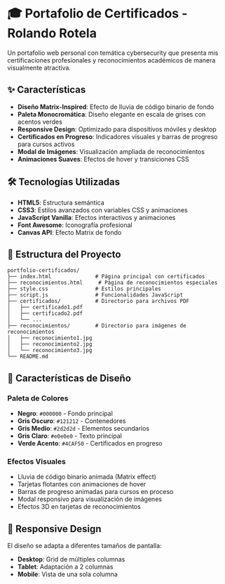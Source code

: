 # 🎓 Portafolio de Certificados - Rolando Rotela

Un portafolio web personal con temática cybersecurity que presenta mis certificaciones profesionales y reconocimientos académicos de manera visualmente atractiva.

## ✨ Características

- **Diseño Matrix-Inspired**: Efecto de lluvia de código binario de fondo
- **Paleta Monocromática**: Diseño elegante en escala de grises con acentos verdes
- **Responsive Design**: Optimizado para dispositivos móviles y desktop
- **Certificados en Progreso**: Indicadores visuales y barras de progreso para cursos activos
- **Modal de Imágenes**: Visualización ampliada de reconocimientos
- **Animaciones Suaves**: Efectos de hover y transiciones CSS

## 🛠️ Tecnologías Utilizadas

- **HTML5**: Estructura semántica
- **CSS3**: Estilos avanzados con variables CSS y animaciones
- **JavaScript Vanilla**: Efectos interactivos y animaciones
- **Font Awesome**: Iconografía profesional
- **Canvas API**: Efecto Matrix de fondo

## 📁 Estructura del Proyecto

```
portfolio-certificados/
├── index.html              # Página principal con certificados
├── reconocimientos.html     # Página de reconocimientos especiales
├── style.css               # Estilos principales
├── script.js               # Funcionalidades JavaScript
├── certificados/           # Directorio para archivos PDF
│   ├── certificado1.pdf
│   ├── certificado2.pdf
│   └── ...
├── reconocimientos/        # Directorio para imágenes de reconocimientos
│   ├── reconocimiento1.jpg
│   ├── reconocimiento2.jpg
│   └── reconocimiento3.jpg
└── README.md
```

## 🎨 Características de Diseño

### Paleta de Colores
- **Negro**: `#000000` - Fondo principal
- **Gris Oscuro**: `#121212` - Contenedores
- **Gris Medio**: `#2d2d2d` - Elementos secundarios
- **Gris Claro**: `#e0e0e0` - Texto principal
- **Verde Acento**: `#4CAF50` - Certificados en progreso

### Efectos Visuales
- Lluvia de código binario animada (Matrix effect)
- Tarjetas flotantes con animaciones de hover
- Barras de progreso animadas para cursos en proceso
- Modal responsivo para visualización de imágenes
- Efectos 3D en tarjetas de reconocimientos

## 📱 Responsive Design

El diseño se adapta a diferentes tamaños de pantalla:
- **Desktop**: Grid de múltiples columnas
- **Tablet**: Adaptación a 2 columnas
- **Mobile**: Vista de una sola columna
